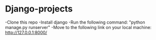 # Django-projects

-Clone this repo 
-Install django
-Run the following command: "python manage.py runserver"
-Move to the following link on your local machine: http://127.0.0.1:8000/
